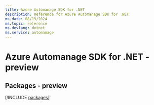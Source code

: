 ```yaml
---
title: Azure Automanage SDK for .NET
description: Reference for Azure Automanage SDK for .NET
ms.date: 08/19/2024
ms.topic: reference
ms.devlang: dotnet
ms.service: automanage
---
```

# Azure Automanage SDK for .NET - preview
## Packages - preview
[!INCLUDE [packages](automanage-index.md)]